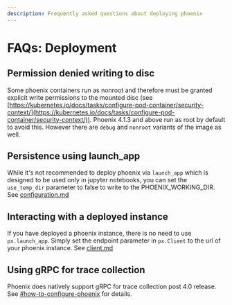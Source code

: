 ```yaml
---
description: Frequently asked questions about deploying phoenix
---
```


# FAQs: Deployment

## Permission denied writing to disc

Some phoenix containers run as nonroot and therefore must be granted explicit write permissions to the mounted disc (see [https://kubernetes.io/docs/tasks/configure-pod-container/security-context/](https://kubernetes.io/docs/tasks/configure-pod-container/security-context/)). Phoenix 4.1.3 and above run as root by default to avoid this. However there are `debug` and `nonroot` variants of the image as well.

## Persistence using launch\_app

While it's not recommended to deploy phoenix via `launch_app` which is designed to be used only in jupyter notebooks, you can set the `use_temp_dir` parameter to false to write to the PHOENIX\_WORKING\_DIR. See [configuration.md](../setup/configuration.md "mention")

## Interacting with a deployed instance

If you have deployed a phoenix instance, there is no need to use `px.launch_app`. Simply set the endpoint parameter in `px.Client` to the url of your phoenix instance. See [client.md](../api/client.md "mention")

## Using gRPC for trace collection

Phoenix does natively support gRPC for trace collection post 4.0 release. See [#how-to-configure-phoenix](../setup/#how-to-configure-phoenix "mention") for details.
